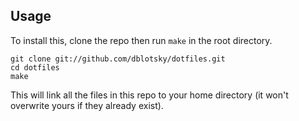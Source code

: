 Usage
-----

To install this, clone the repo then run `make` in the root directory.

    git clone git://github.com/dblotsky/dotfiles.git
    cd dotfiles
    make

This will link all the files in this repo to your home directory (it won't overwrite yours if they already exist).
